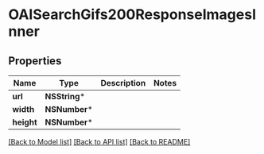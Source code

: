 # OAISearchGifs200ResponseImagesInner

## Properties
Name | Type | Description | Notes
------------ | ------------- | ------------- | -------------
**url** | **NSString*** |  | 
**width** | **NSNumber*** |  | 
**height** | **NSNumber*** |  | 

[[Back to Model list]](../README.md#documentation-for-models) [[Back to API list]](../README.md#documentation-for-api-endpoints) [[Back to README]](../README.md)


